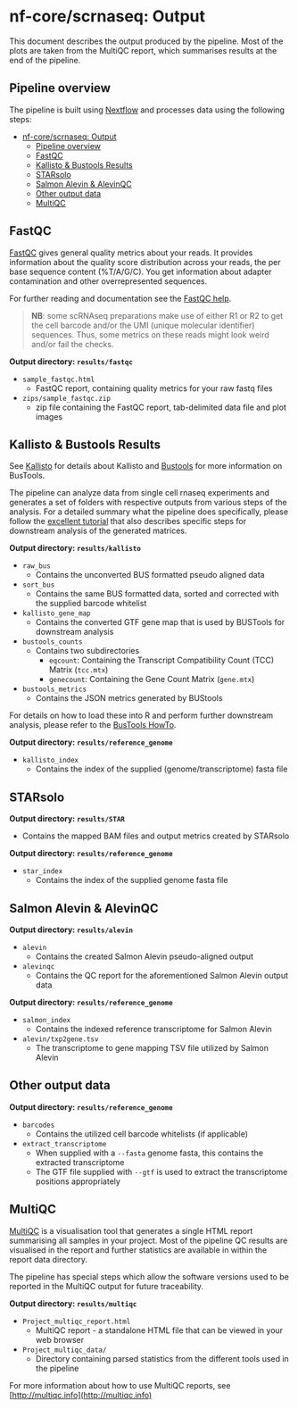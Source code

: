 # nf-core/scrnaseq: Output

This document describes the output produced by the pipeline. Most of the plots are taken from the MultiQC report, which summarises results at the end of the pipeline.

## Pipeline overview

The pipeline is built using [Nextflow](https://www.nextflow.io/)
and processes data using the following steps:

* [nf-core/scrnaseq: Output](#nf-corescrnaseq-output)
  * [Pipeline overview](#pipeline-overview)
  * [FastQC](#fastqc)
  * [Kallisto & Bustools Results](#kallisto--bustools-results)
  * [STARsolo](#starsolo)
  * [Salmon Alevin & AlevinQC](#salmon-alevin--alevinqc)
  * [Other output data](#other-output-data)
  * [MultiQC](#multiqc)

## FastQC

[FastQC](http://www.bioinformatics.babraham.ac.uk/projects/fastqc/) gives general quality metrics about your reads. It provides information about the quality score distribution across your reads, the per base sequence content (%T/A/G/C). You get information about adapter contamination and other overrepresented sequences.

For further reading and documentation see the [FastQC help](http://www.bioinformatics.babraham.ac.uk/projects/fastqc/Help/).

> **NB**: some scRNAseq preparations make use of either R1 or R2 to get the cell barcode and/or the UMI (unique molecular identifier) sequences. Thus, some metrics on these reads might look weird and/or fail the checks.

**Output directory: `results/fastqc`**

* `sample_fastqc.html`
  * FastQC report, containing quality metrics for your raw fastq files
* `zips/sample_fastqc.zip`
  * zip file containing the FastQC report, tab-delimited data file and plot images

## Kallisto & Bustools Results

See [Kallisto](https://pachterlab.github.io/kallisto/about) for details about Kallisto and [Bustools](https://bustools.github.io/) for more information on BusTools.

The pipeline can analyze data from single cell rnaseq experiments and generates a set of folders with respective outputs from various steps of the analysis. For a detailed summary what the pipeline does specifically, please follow the [excellent tutorial](https://www.kallistobus.tools/getting_started.html) that also describes specific steps for downstream analysis of the generated matrices.

**Output directory: `results/kallisto`**

* `raw_bus`
  * Contains the unconverted BUS formatted pseudo aligned data
* `sort_bus`
  * Contains the same BUS formatted data, sorted and corrected with the supplied barcode whitelist
* `kallisto_gene_map`
  * Contains the converted GTF gene map that is used by BUSTools for downstream analysis
* `bustools_counts`
  * Contains two subdirectories
    * `eqcount`: Containing the Transcript Compatibility Count (TCC) Matrix (`tcc.mtx`)
    * `genecount`: Containing the Gene Count Matrix (`gene.mtx`)
* `bustools_metrics`
  * Contains the JSON metrics generated by BUStools

For details on how to load these into R and perform further downstream analysis, please refer to the [BusTools HowTo](https://github.com/BUStools/getting_started/blob/master/getting_started.ipynb).

**Output directory: `results/reference_genome`**

* `kallisto_index`
  * Contains the index of the supplied (genome/transcriptome) fasta file

## STARsolo

**Output directory: `results/STAR`**

* Contains the mapped BAM files and output metrics created by STARsolo

**Output directory: `results/reference_genome`**

* `star_index`
  * Contains the index of the supplied genome fasta file

## Salmon Alevin & AlevinQC

**Output directory: `results/alevin`**

* `alevin`
  * Contains the created Salmon Alevin pseudo-aligned output
* `alevinqc`
  * Contains the QC report for the aforementioned Salmon Alevin output data

**Output directory: `results/reference_genome`**

* `salmon_index`
  * Contains the indexed reference transcriptome for Salmon Alevin
* `alevin/txp2gene.tsv`
  * The transcriptome to gene mapping TSV file utilized by Salmon Alevin

## Other output data

**Output directory: `results/reference_genome`**

* `barcodes`
  * Contains the utilized cell barcode whitelists (if applicable)
* `extract_transcriptome`
  * When supplied with a `--fasta` genome fasta, this contains the extracted transcriptome
  * The GTF file supplied with `--gtf` is used to extract the transcriptome positions appropriately
  
## MultiQC

[MultiQC](http://multiqc.info) is a visualisation tool that generates a single HTML report summarising all samples in your project. Most of the pipeline QC results are visualised in the report and further statistics are available in within the report data directory.

The pipeline has special steps which allow the software versions used to be reported in the MultiQC output for future traceability.

**Output directory: `results/multiqc`**

* `Project_multiqc_report.html`
  * MultiQC report - a standalone HTML file that can be viewed in your web browser
* `Project_multiqc_data/`
  * Directory containing parsed statistics from the different tools used in the pipeline

For more information about how to use MultiQC reports, see [http://multiqc.info](http://multiqc.info)
